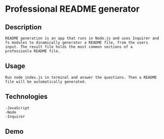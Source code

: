 # Professional README generator

## Description
```
README generation is an app that runs in Node.js and uses Inquirer and fs modules to dinamically generater a README file, from the users input. The result file holds the most common sections of a professionla README file. 
```

## Usage
```
Run node index.js in terminal and answer the questions. Then a README file will be automatically generated. 
```
## Technologies
```
-JavaScript
-Node
-Inquirer
```

## Demo
